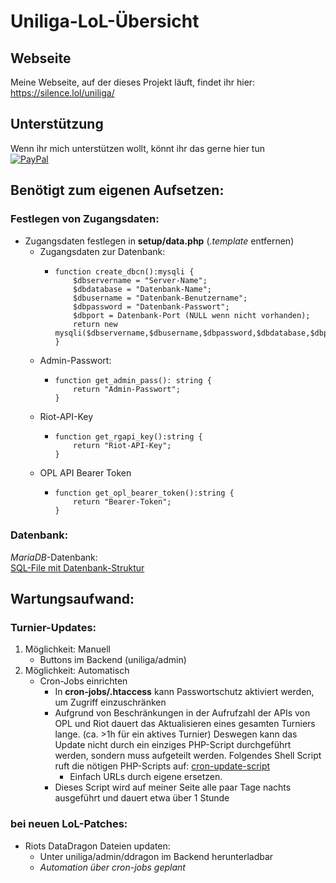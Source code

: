 # Uniliga-LoL-Übersicht
## Webseite
Meine Webseite, auf der dieses Projekt läuft, findet ihr hier:  
https://silence.lol/uniliga/

## Unterstützung
Wenn ihr mich unterstützen wollt, könnt ihr das gerne hier tun  
[![PayPal](https://img.shields.io/badge/Donate-PayPal-blue?style=flat)](https://paypal.me/SimonlLang)

## Benötigt zum eigenen Aufsetzen:

### Festlegen von Zugangsdaten:
* Zugangsdaten festlegen in **setup/data.php** (*.template* entfernen)
  * Zugangsdaten zur Datenbank:
    * ```
      function create_dbcn():mysqli {
          $dbservername = "Server-Name";
          $dbdatabase = "Datenbank-Name";
          $dbusername = "Datenbank-Benutzername";
          $dbpassword = "Datenbank-Passwort";
          $dbport = Datenbank-Port (NULL wenn nicht vorhanden);
          return new mysqli($dbservername,$dbusername,$dbpassword,$dbdatabase,$dbport);
      }
      ```
  * Admin-Passwort:
    * ```
      function get_admin_pass(): string {
          return "Admin-Passwort";
      }
      ```
  * Riot-API-Key
    * ```
      function get_rgapi_key():string {
          return "Riot-API-Key";
      }
      ```
  * OPL API Bearer Token
    * ```
      function get_opl_bearer_token():string {
          return "Bearer-Token";
      }
      ```

### Datenbank:
*MariaDB*-Datenbank:  
[SQL-File mit Datenbank-Struktur](https://silence.lol/storage/uniliga_opl_2024_05_24.sql.zip)


## Wartungsaufwand:

### Turnier-Updates:
1. Möglichkeit: Manuell
   * Buttons im Backend (uniliga/admin)
2. Möglichkeit: Automatisch
   * Cron-Jobs einrichten
      * In **cron-jobs/.htaccess** kann Passwortschutz aktiviert werden, um Zugriff einzuschränken
      * Aufgrund von Beschränkungen in der Aufrufzahl der APIs von OPL und Riot dauert das Aktualisieren eines gesamten Turniers lange. (ca. >1h für ein aktives Turnier) Deswegen kann das Update nicht durch ein einziges PHP-Script durchgeführt werden, sondern muss aufgeteilt werden. Folgendes Shell Script ruft die nötigen PHP-Scripts auf: [cron-update-script](https://silence.lol/storage/update.sh)
        * Einfach URLs durch eigene ersetzen.
      * Dieses Script wird auf meiner Seite alle paar Tage nachts ausgeführt und dauert etwa über 1 Stunde

### bei neuen LoL-Patches:
* Riots DataDragon Dateien updaten:
  * Unter uniliga/admin/ddragon im Backend herunterladbar
  * *Automation über cron-jobs geplant*
